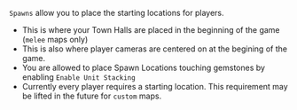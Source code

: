 `Spawns` allow you to place the starting locations for players.

- This is where your Town Halls are placed in the beginning of the game (`melee` maps only)
- This is also where player cameras are centered on at the begining of the game.
- You are allowed to place Spawn Locations touching gemstones by enabling `Enable Unit Stacking`
- Currently every player requires a starting location. This requirement may be lifted in the future for `custom` maps.